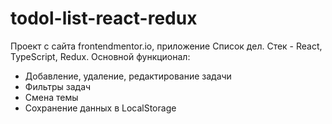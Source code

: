 # todol-list-react-redux

Проект с сайта frontendmentor.io, приложение Список дел. Стек - React, TypeScript, Redux. Основной функционал: 
 - Добавление, удаление, редактирование задачи
 - Фильтры задач
 - Смена темы
 - Сохранение данных в LocalStorage

